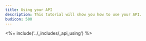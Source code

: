 ```yaml
---
title: Using your API
description: This tutorial will show you how to use your API.
budicon: 500
---
```


<%= include('../_includes/_api_using') %> 
